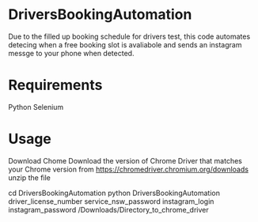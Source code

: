 # DriversBookingAutomation
Due to the filled up booking schedule for drivers test, this code automates detecing when a free booking slot is avaliabole and sends an instagram messge to your phone when detected. 

# Requirements
Python
Selenium

# Usage

Download Chome
Download the version of Chrome Driver that matches your Chrome version from 
https://chromedriver.chromium.org/downloads
unzip the file

cd DriversBookingAutomation
python DriversBookingAutomation driver_license_number service_nsw_password instagram_login instagram_password  /Downloads/Directory_to_chrome_driver

